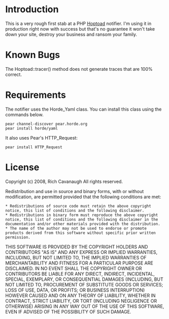# Introduction

This is a very rough first stab at a PHP [Hoptoad](http://hoptoadapp.com) notifier. I'm using it in production right now with success but that's no guarantee it won't take down your site, destroy your business and ransom your family.

# Known Bugs

The Hoptoad::tracer() method does not generate traces that are 100% correct.

# Requirements

The notifier uses the Horde_Yaml class. You can install this class using the commands below.

    pear channel-discover pear.horde.org
    pear install horde/yaml

It also uses Pear's HTTP_Request:

    pear install HTTP_Request
    
# License

Copyright (c) 2008, Rich Cavanaugh
All rights reserved.

Redistribution and use in source and binary forms, with or without modification, are permitted provided that the following conditions are met:

    * Redistributions of source code must retain the above copyright notice, this list of conditions and the following disclaimer.
    * Redistributions in binary form must reproduce the above copyright notice, this list of conditions and the following disclaimer in the documentation and/or other materials provided with the distribution.
    * The name of the author may not be used to endorse or promote products derived from this software without specific prior written permission.

THIS SOFTWARE IS PROVIDED BY THE COPYRIGHT HOLDERS AND CONTRIBUTORS "AS IS" AND ANY EXPRESS OR IMPLIED WARRANTIES, INCLUDING, BUT NOT LIMITED TO, THE IMPLIED WARRANTIES OF MERCHANTABILITY AND FITNESS FOR A PARTICULAR PURPOSE ARE DISCLAIMED. IN NO EVENT SHALL THE COPYRIGHT OWNER OR CONTRIBUTORS BE LIABLE FOR ANY DIRECT, INDIRECT, INCIDENTAL, SPECIAL, EXEMPLARY, OR CONSEQUENTIAL DAMAGES (INCLUDING, BUT NOT LIMITED TO, PROCUREMENT OF SUBSTITUTE GOODS OR SERVICES; LOSS OF USE, DATA, OR PROFITS; OR BUSINESS INTERRUPTION) HOWEVER CAUSED AND ON ANY THEORY OF LIABILITY, WHETHER IN CONTRACT, STRICT LIABILITY, OR TORT (INCLUDING NEGLIGENCE OR OTHERWISE) ARISING IN ANY WAY OUT OF THE USE OF THIS SOFTWARE, EVEN IF ADVISED OF THE POSSIBILITY OF SUCH DAMAGE.